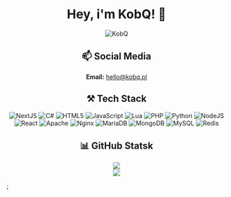 <div align="center">
  <h1> Hey, i'm KobQ! 👋 </h1>
  <img src="https://komarev.com/ghpvc/?username=KobQ" alt="KobQ" />
  <h2>📫 Social Media</h2>
  <b>Email:</b> <a href="mailto:hello@dkcode.eu">hello@kobq.pl</a>
  <h2>⚒ Tech Stack</h2>
  
  ![NextJS](https://img.shields.io/badge/Next-black?style=for-the-badge&logo=next.js&logoColor=white)
  ![C#](https://img.shields.io/badge/c%23-%23239120.svg?style=for-the-badge&logo=csharp&logoColor=white)
  ![HTML5](https://img.shields.io/badge/html5-%23E34F26.svg?style=for-the-badge&logo=html5&logoColor=white)
  ![JavaScript](https://img.shields.io/badge/javascript-%23323330.svg?style=for-the-badge&logo=javascript&logoColor=%23F7DF1E)
  ![Lua](https://img.shields.io/badge/lua-%232C2D72.svg?style=for-the-badge&logo=lua&logoColor=white)
  ![PHP](https://img.shields.io/badge/php-%23777BB4.svg?style=for-the-badge&logo=php&logoColor=white)
  ![Python](https://img.shields.io/badge/python-3670A0?style=for-the-badge&logo=python&logoColor=ffdd54)
  ![NodeJS](https://img.shields.io/badge/node.js-6DA55F?style=for-the-badge&logo=node.js&logoColor=white)
  ![React](https://img.shields.io/badge/react-%2320232a.svg?style=for-the-badge&logo=react&logoColor=%2361DAFB)
  ![Apache](https://img.shields.io/badge/apache-%23D42029.svg?style=for-the-badge&logo=apache&logoColor=white)
  ![Nginx](https://img.shields.io/badge/nginx-%23009639.svg?style=for-the-badge&logo=nginx&logoColor=white)
  ![MariaDB](https://img.shields.io/badge/MariaDB-003545?style=for-the-badge&logo=mariadb&logoColor=white)
  ![MongoDB](https://img.shields.io/badge/MongoDB-%234ea94b.svg?style=for-the-badge&logo=mongodb&logoColor=white)
  ![MySQL](https://img.shields.io/badge/mysql-4479A1.svg?style=for-the-badge&logo=mysql&logoColor=white)
  ![Redis](https://img.shields.io/badge/redis-%23DD0031.svg?style=for-the-badge&logo=redis&logoColor=white)
  <h2>📊 GitHub Statsk</h2>
  
  ![](https://github-readme-stats.vercel.app/api?username=KobQ&theme=dark&hide_border=false&include_all_commits=true&count_private=true)
  <br />
  ![](https://github-readme-streak-stats.herokuapp.com/?user=KobQ&theme=dark&hide_border=false)
  <br />
</div>;
